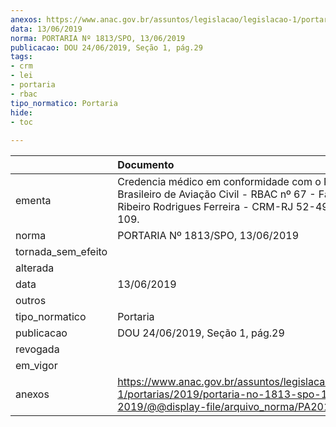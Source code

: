 ```yaml
---
anexos: https://www.anac.gov.br/assuntos/legislacao/legislacao-1/portarias/2019/portaria-no-1813-spo-13-06-2019/@@display-file/arquivo_norma/PA2019-1813.pdf
data: 13/06/2019
norma: PORTARIA Nº 1813/SPO, 13/06/2019
publicacao: DOU 24/06/2019, Seção 1, pág.29
tags:
- crm
- lei
- portaria
- rbac
tipo_normatico: Portaria
hide: 
- toc 
 
---
```


|                    | Documento                                                                                                                                                            |
|:-------------------|:---------------------------------------------------------------------------------------------------------------------------------------------------------------------|
| ementa             | Credencia médico em conformidade com o Regulamento Brasileiro de Aviação Civil - RBAC nº 67 - Fátima Cristina Ribeiro Rodrigues Ferreira - CRM-RJ 52-492820, MC 109. |
| norma              | PORTARIA Nº 1813/SPO, 13/06/2019                                                                                                                                     |
| tornada_sem_efeito |                                                                                                                                                                      |
| alterada           |                                                                                                                                                                      |
| data               | 13/06/2019                                                                                                                                                           |
| outros             |                                                                                                                                                                      |
| tipo_normatico     | Portaria                                                                                                                                                             |
| publicacao         | DOU 24/06/2019, Seção 1, pág.29                                                                                                                                      |
| revogada           |                                                                                                                                                                      |
| em_vigor           |                                                                                                                                                                      |
| anexos             | https://www.anac.gov.br/assuntos/legislacao/legislacao-1/portarias/2019/portaria-no-1813-spo-13-06-2019/@@display-file/arquivo_norma/PA2019-1813.pdf                 |
